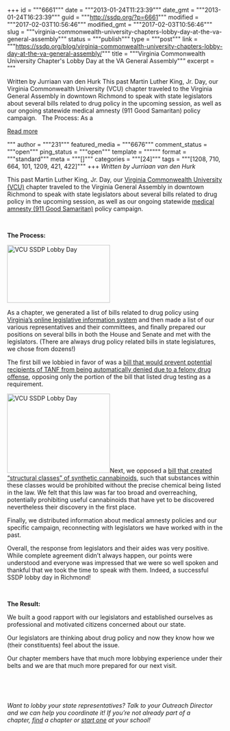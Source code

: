 +++
id = """6661"""
date = """2013-01-24T11:23:39"""
date_gmt = """2013-01-24T16:23:39"""
guid = """http://ssdp.org/?p=6661"""
modified = """2017-02-03T10:56:46"""
modified_gmt = """2017-02-03T10:56:46"""
slug = """virginia-commonwealth-university-chapters-lobby-day-at-the-va-general-assembly"""
status = """publish"""
type = """post"""
link = """https://ssdp.org/blog/virginia-commonwealth-university-chapters-lobby-day-at-the-va-general-assembly/"""
title = """Virginia Commonwealth University Chapter&#039;s Lobby Day at the VA General Assembly"""
excerpt = """<p>Written by Jurriaan van den Hurk This past Martin Luther King, Jr. Day, our Virginia Commonwealth University (VCU) chapter traveled to the Virginia General Assembly in downtown Richmond to speak with state legislators about several bills related to drug policy in the upcoming session, as well as our ongoing statewide medical amnesty (911 Good Samaritan) policy campaign. &nbsp; The Process: As a</p>
<div class="h10"></div>
<p><a class="more-link2 flat" href="https://ssdp.org/blog/virginia-commonwealth-university-chapters-lobby-day-at-the-va-general-assembly/">Read more</a></p>
"""
author = """231"""
featured_media = """6676"""
comment_status = """open"""
ping_status = """open"""
template = """"""
format = """standard"""
meta = """[]"""
categories = """[24]"""
tags = """[1208, 710, 664, 101, 1209, 421, 422]"""
+++
<em>Written by Jurriaan van den Hurk</em>



This past Martin Luther King, Jr. Day, our <a title="VCU SSDP" href="http://ssdp.org/chapters/mid-atlantic/virginia/virginia-commonwealth-university-vcu/" target="_blank">Virginia Commonwealth University (VCU)</a> chapter traveled to the Virginia General Assembly in downtown Richmond to speak with state legislators about several bills related to drug policy in the upcoming session, as well as our ongoing statewide <a title="911 Good Samaritan Policies" href="http://ssdp.org/issues/call-911-good-samaritan-policies/" target="_blank">medical amnesty (911 Good Samaritan)</a> policy campaign.



&nbsp;



<strong>The Process:</strong>



<img class="alignright  wp-image-6665" title="VCU SSDP Lobby Day" alt="VCU SSDP Lobby Day" src="http://ssdp.org/assets/2013/01/740162_497261273650123_1897318907_o-300x169.jpg" width="240" height="135" />



As a chapter, we generated a list of bills related to drug policy using <a title="VA Legislation" href="http://leg1.state.va.us/" target="_blank">Virginia’s online legislative information system</a> and then made a list of our various representatives and their committees, and finally prepared our positions on several bills in both the House and Senate and met with the legislators. (There are always drug policy related bills in state legislatures, we chose from dozens!)



The first bill we lobbied in favor of was a <a title="VA HB 73" href="http://leg1.state.va.us/cgi-bin/legp504.exe?ses=131&amp;typ=bil&amp;val=HB73" target="_blank">bill that would prevent potential recipients of TANF from being automatically denied due to a felony drug offense</a>, opposing only the portion of the bill that listed drug testing as a requirement.



<a href="/assets/2013/01/vcu-cropped1.jpg"><img class="alignleft  wp-image-6671" title="VCU SSDP Lobby Day" alt="VCU SSDP Lobby Day" src="http://ssdp.org/assets/2013/01/vcu-cropped1-300x231.jpg" width="240" height="185" /></a>Next, we opposed a <a title="VA HB 1843" href="http://leg1.state.va.us/cgi-bin/legp504.exe?131+cab+HC10110HB1843+BREF" target="_blank">bill that created “structural classes” of synthetic cannabinoids</a>, such that substances within these classes would be prohibited without the precise chemical being listed in the law. We felt that this law was far too broad and overreaching, potentially prohibiting useful cannabinoids that have yet to be discovered nevertheless their discovery in the first place.



Finally, we distributed information about medical amnesty policies and our specific campaign, reconnecting with legislators we have worked with in the past.



Overall, the response from legislators and their aides was very positive. While complete agreement didn’t always happen, our points were understood and everyone was impressed that we were so well spoken and thankful that we took the time to speak with them. Indeed, a successful SSDP lobby day in Richmond!



&nbsp;



<strong>The Result:</strong>



We built a good rapport with our legislators and established ourselves as professional and motivated citizens concerned about our state.

Our legislators are thinking about drug policy and now they know how we (their constituents) feel about the issue.

Our chapter members have that much more lobbying experience under their belts and we are that much more prepared for our next visit.



&nbsp;



&nbsp;



<em>Want to lobby your state representatives? Talk to your Outreach Director and we can help you coordinate it! If you&#8217;re not already part of a chapter,</em><em> <a title="Find an SSDP chapter" href="http://ssdp.org/chapters/" target="_blank">find</a> a chapter or <a title="Start an SSDP chapter" href="http://ssdp.org/chapters/start/" target="_blank">start one</a> at your school!</em>
